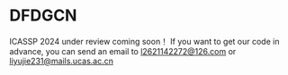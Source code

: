 # DFDGCN
ICASSP 2024 under review
coming soon！
If you want to get our code in advance, you can send an email to l2621142272@126.com or liyujie231@mails.ucas.ac.cn
